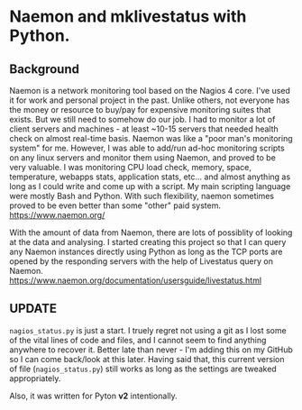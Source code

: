 
# Naemon and mklivestatus with Python.

## Background
Naemon is a network monitoring tool based on the Nagios 4 core. I've used it for work and personal project in the past. Unlike others, not everyone has the money or resource to buy/pay for expensive monitoring suites that exists. But we still need to somehow do our job. I had to monitor a lot of client servers and machines - at least ~10-15 servers that needed health check on almost real-time basis. Naemon was like a "poor man's monitoring system" for me. However, I was able to add/run ad-hoc monitoring scripts on any linux servers and monitor them using Naemon, and proved to be very valuable. I was monitoring CPU load check, memory, space, temperature, webapps stats, application stats, etc... and almost anything as long as I could write and come up with a script. My main scripting language were mostly Bash and Python. With such flexibility, naemon sometimes proved to be even better than some "other" paid system.
https://www.naemon.org/

With the amount of data from Naemon, there are lots of possiblity of looking at the data and analysing. I started creating this project so that I can query any Naemon instances directly using Python as long as the TCP ports are opened by the responding servers with the help of Livestatus query on Naemon.
https://www.naemon.org/documentation/usersguide/livestatus.html


## UPDATE
`nagios_status.py` is just a start. I truely regret not using a git as I lost some of the vital lines of code and files, and I cannot seem to find anything anywhere to recover it. Better late than never - I'm adding this on my GitHub so I can come back/look at this later. Having said that, this current version of file (`nagios_status.py`) still works as long as the settings are tweaked appropriately.

Also, it was written for Pyton **v2** intentionally.
